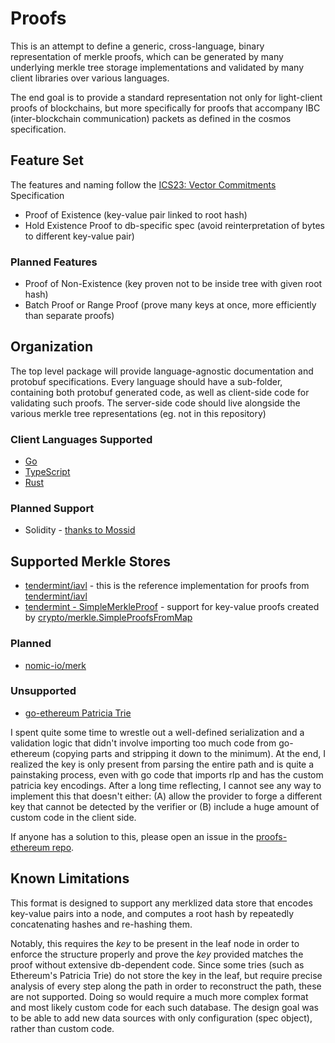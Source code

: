 # Proofs

This is an attempt to define a generic, cross-language, binary representation
of merkle proofs, which can be generated by many underlying merkle tree storage
implementations and validated by many client libraries over various languages.

The end goal is to provide a standard representation not only for light-client
proofs of blockchains, but more specifically for proofs that accompany IBC
(inter-blockchain communication) packets as defined in the cosmos specification.

## Feature Set

The features and naming follow the [ICS23: Vector Commitments](https://github.com/cosmos/ics/tree/master/spec/ics-023-vector-commitments) Specification

* Proof of Existence (key-value pair linked to root hash)
* Hold Existence Proof to db-specific spec (avoid reinterpretation of bytes to different key-value pair)

### Planned Features

* Proof of Non-Existence (key proven not to be inside tree with given root hash)
* Batch Proof or Range Proof (prove many keys at once, more efficiently than separate proofs)

## Organization

The top level package will provide language-agnostic documentation and protobuf specifications.
Every language should have a sub-folder, containing both protobuf generated code,
as well as client-side code for validating such proofs. The server-side code should
live alongside the various merkle tree representations (eg. not in this repository)

### Client Languages Supported

* [Go](./go)
* [TypeScript](./js)
* [Rust](./rust)

### Planned Support

* Solidity - [thanks to Mossid](https://github.com/confio/proofs/pull/12)

## Supported Merkle Stores

* [tendermint/iavl](https://github.com/confio/proofs-iavl) - this is the reference implementation for proofs from [tendermint/iavl](https://github.com/tendermint/iavl)
* [tendermint - SimpleMerkleProof](https://github.com/confio/proofs-tendermint) - support for key-value proofs created by [crypto/merkle.SimpleProofsFromMap](https://github.com/tendermint/tendermint/blob/master/crypto/merkle/simple_proof.go#L45)

### Planned

* [nomic-io/merk](https://github.com/nomic-io/merk)

### Unsupported

* [go-ethereum Patricia Trie](https://github.com/confio/proofs-ethereum)

I spent quite some time to wrestle out a well-defined serialization and a validation logic that didn't
involve importing too much code from go-ethereum (copying parts and stripping it down to the minimum).
At the end, I realized the key is only present from parsing the entire path and is quite a painstaking
process, even with go code that imports rlp and has the custom patricia key encodings. After a long time
reflecting, I cannot see any way to implement this that doesn't either: (A) allow the provider to forge
a different key that cannot be detected by the verifier or (B) include a huge amount of custom code
in the client side.

If anyone has a solution to this, please open an issue in the
[proofs-ethereum repo](https://github.com/confio/proofs-ethereum).

## Known Limitations

This format is designed to support any merklized data store that encodes key-value pairs into
a node, and computes a root hash by repeatedly concatenating hashes and re-hashing them.

Notably, this requires the *key* to be present in the leaf node in order to enforce the structure properly
and prove the *key* provided matches the proof without extensive db-dependent code. Since some
tries (such as Ethereum's Patricia Trie) do not store the key in the leaf, but require precise analysis of
every step along the path in order to reconstruct the path, these are not supported. Doing so would
require a much more complex format and most likely custom code for each such database. The design goal
was to be able to add new data sources with only configuration (spec object), rather than custom code.


